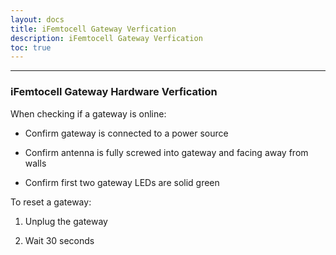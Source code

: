 ```yaml
---    
layout: docs    
title: iFemtocell Gateway Verfication    
description: iFemtocell Gateway Verfication    
toc: true    
---    
```

---------------------------------------    
### iFemtocell Gateway Hardware Verfication

When checking if a gateway is online:

-   Confirm gateway is connected to a power source

-   Confirm antenna is fully screwed into gateway and facing away from
    walls

-   Confirm first two gateway LEDs are solid green

To reset a gateway:

1.  Unplug the gateway

2.  Wait 30 seconds
